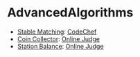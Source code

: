 # AdvancedAlgorithms

* [Stable Matching](StableMatching.cpp): [CodeChef](https://www.codechef.com/problems/STABLEMP) 
* [Coin Collector](CoinCollector.cpp): [Online Judge](https://onlinejudge.org/index.php?option=com_onlinejudge&Itemid=8&page=show_problem&problem=2231)
* [Station Balance](StationBalance.cpp): [Online Judge](https://onlinejudge.org/index.php?option=onlinejudge&Itemid=8&page=show_problem&problem=351)
